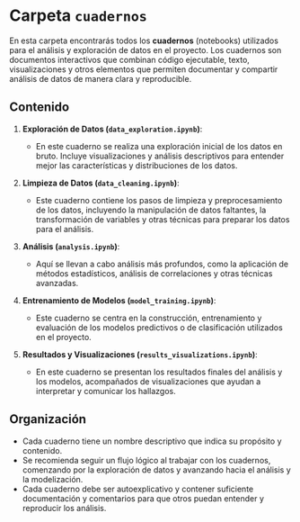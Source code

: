# Carpeta `cuadernos`

En esta carpeta encontrarás todos los **cuadernos** (notebooks) utilizados para el análisis y exploración de datos en el proyecto. Los cuadernos son documentos interactivos que combinan código ejecutable, texto, visualizaciones y otros elementos que permiten documentar y compartir análisis de datos de manera clara y reproducible.

## Contenido

1. **Exploración de Datos (`data_exploration.ipynb`)**:
    - En este cuaderno se realiza una exploración inicial de los datos en bruto. Incluye visualizaciones y análisis descriptivos para entender mejor las características y distribuciones de los datos.

2. **Limpieza de Datos (`data_cleaning.ipynb`)**:
    - Este cuaderno contiene los pasos de limpieza y preprocesamiento de los datos, incluyendo la manipulación de datos faltantes, la transformación de variables y otras técnicas para preparar los datos para el análisis.

3. **Análisis (`analysis.ipynb`)**:
    - Aquí se llevan a cabo análisis más profundos, como la aplicación de métodos estadísticos, análisis de correlaciones y otras técnicas avanzadas.

4. **Entrenamiento de Modelos (`model_training.ipynb`)**:
    - Este cuaderno se centra en la construcción, entrenamiento y evaluación de los modelos predictivos o de clasificación utilizados en el proyecto.

5. **Resultados y Visualizaciones (`results_visualizations.ipynb`)**:
    - En este cuaderno se presentan los resultados finales del análisis y los modelos, acompañados de visualizaciones que ayudan a interpretar y comunicar los hallazgos.

## Organización

- Cada cuaderno tiene un nombre descriptivo que indica su propósito y contenido.
- Se recomienda seguir un flujo lógico al trabajar con los cuadernos, comenzando por la exploración de datos y avanzando hacia el análisis y la modelización.
- Cada cuaderno debe ser autoexplicativo y contener suficiente documentación y comentarios para que otros puedan entender y reproducir los análisis.